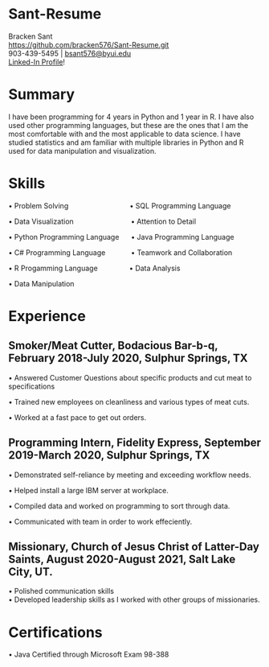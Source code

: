 # Sant-Resume
Bracken Sant   
https://github.com/bracken576/Sant-Resume.git   
903-439-5495 | bsant576@byui.edu   
[Linked-In Profile](linkedin.com/in/bracken-sant-70b76a192)!

# Summary
I have been programming for 4 years in Python and 1 year in R. I have also used other programming languages, but these are the ones that I am the most comfortable with and the most applicable to data science. I have studied statistics and am familiar with multiple libraries in Python and R used for data manipulation and visualization. 
# Skills
•	Problem Solving &nbsp;&nbsp;&nbsp;&nbsp;&nbsp;&nbsp;&nbsp;&nbsp;&nbsp;&nbsp;&nbsp;&nbsp;&nbsp;&nbsp;&nbsp;&nbsp;&nbsp;&nbsp;&nbsp;&nbsp;&nbsp;&nbsp;&nbsp;&nbsp;&nbsp;&nbsp;&nbsp;&nbsp;&nbsp; •  SQL Programming Language

•	Data Visualization &nbsp;&nbsp;&nbsp;&nbsp;&nbsp;&nbsp;&nbsp;&nbsp;&nbsp;&nbsp;&nbsp;&nbsp;&nbsp;&nbsp;&nbsp;&nbsp;&nbsp;&nbsp;&nbsp;&nbsp;&nbsp;&nbsp;&nbsp;&nbsp;&nbsp;&nbsp;&nbsp; •   Attention to Detail

•	Python Programming Language &nbsp;&nbsp;&nbsp;&nbsp; •   Java Programming Language	

•	C# Programming Language &nbsp;&nbsp;&nbsp;&nbsp;&nbsp;&nbsp;&nbsp;&nbsp;&nbsp;&nbsp;&nbsp; •   Teamwork and Collaboration

•	R Progamming Language &nbsp;&nbsp;&nbsp;&nbsp;&nbsp;&nbsp;&nbsp;&nbsp;&nbsp;&nbsp;&nbsp;&nbsp;&nbsp;&nbsp; •   Data Analysis

•	Data Manipulation

# Experience
## Smoker/Meat Cutter, Bodacious Bar-b-q, February 2018-July 2020, Sulphur Springs, TX

•	Answered Customer Questions about specific products and cut meat to specifications

•	Trained new employees on cleanliness and various types of meat cuts.

•	Worked at a fast pace to get out orders.

## Programming Intern, Fidelity Express, September 2019-March 2020, Sulphur Springs, TX

•	Demonstrated self-reliance by meeting and exceeding workflow needs.

•	Helped install a large IBM server at workplace.

•	Compiled data and worked on programming to sort through data.

• Communicated with team in order to work effeciently.

## Missionary, Church of Jesus Christ of Latter-Day Saints, August 2020-August 2021, Salt Lake City, UT.
• Polished communication skills   
• Developed leadership skills as I worked with other groups of missionaries.

# Certifications
•	Java Certified through Microsoft Exam 98-388
